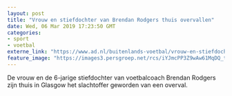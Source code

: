 ```yaml
---
layout: post
title: "Vrouw en stiefdochter van Brendan Rodgers thuis overvallen"
date: Wed, 06 Mar 2019 17:23:50 GMT
categories: 
- sport 
- voetbal 
externe_link: "https://www.ad.nl/buitenlands-voetbal/vrouw-en-stiefdochter-van-brendan-rodgers-thuis-overvallen~a4eeac2f/"
feature_image: "https://images3.persgroep.net/rcs/iYJmcPP3Z9wAw61MqDQ_tPxKlUo/diocontent/142979572/_fitwidth/400/?appId=21791a8992982cd8da851550a453bd7f&quality=0.7"
---
```


De vrouw en de 6-jarige stiefdochter van voetbalcoach Brendan Rodgers zijn thuis in Glasgow het slachtoffer geworden van een overval.
